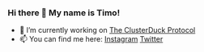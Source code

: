 ### Hi there 👋 My name is Timo!


- 🔭 I’m currently working on [The ClusterDuck Protocol](https://github.com/Call-for-Code/ClusterDuck-Protocol)
- 📫 You can find me here: [Instagram](https://www.instagram.com/timowielink/) [Twitter](https://twitter.com/Timo_Wielink)

